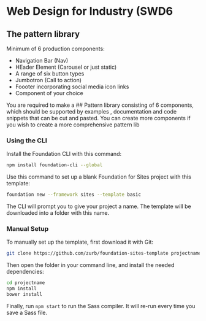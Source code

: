 # Web Design for Industry (SWD6

## The pattern library

Minimum of 6 production components:
- Navigation Bar (Nav)
- HEader Element (Carousel or just static)
- A range of six button types
- Jumbotron (Call to action)
- Foooter incorporating social media icon links
- Component of your choice

You are required to make a ## Pattern library consisting of 6 components, which should be supported by examples , documentation and code snippets that can be cut and pasted. You can create more components if you wish to create a more comprehensive pattern lib

### Using the CLI

Install the Foundation CLI with this command:

```bash
npm install foundation-cli --global
```

Use this command to set up a blank Foundation for Sites project with this template:

```bash
foundation new --framework sites --template basic
```

The CLI will prompt you to give your project a name. The template will be downloaded into a folder with this name.

### Manual Setup

To manually set up the template, first download it with Git:

```bash
git clone https://github.com/zurb/foundation-sites-template projectname
```

Then open the folder in your command line, and install the needed dependencies:

```bash
cd projectname
npm install
bower install
```

Finally, run `npm start` to run the Sass compiler. It will re-run every time you save a Sass file.

